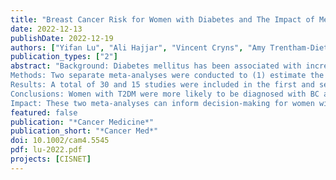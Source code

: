 ```yaml
---
title: "Breast Cancer Risk for Women with Diabetes and The Impact of Metformin – A Meta-analysis"
date: 2022-12-13
publishDate: 2022-12-19
authors: ["Yifan Lu", "Ali Hajjar", "Vincent Cryns", "Amy Trentham-Dietz", "Ronald Gangnon", "Brandy Heckman-Stoddard", "Oguz Alagoz"]
publication_types: ["2"]
abstract: "Background: Diabetes mellitus has been associated with increased breast cancer (BC) risk; however, the magnitude of this effect is uncertain. This study focused on BC risk for women with type 2 diabetes mellitus (T2DM). 
Methods: Two separate meta-analyses were conducted to (1) estimate the relative risk (RR) of BC for women with T2DM and (2) to evaluate the risk of BC for women with T2DM associated with the use of metformin, a common diabetes treatment. In addition, subgroup analyses adjusting for obesity as measured by body-mass-index (BMI) and menopausal status were also performed. Studies were identified via PubMed/Scopus database and manual search through April 2021. 
Results: A total of 30 and 15 studies were included in the first and second meta-analysis, respectively. The summary RR of BC for women with T2DM was 1.15 (95% confidence interval (CI), 1.09-1.21).  The subgroup analyses adjusting BMI and adjusting BMI and menopause resulted in a summary RR of 1.22 (95% CI, 1.15-1.30) and 1.20 (95% CI, 1.05-1.36), respectively.  For women with T2DM, the summary RR of BC was 0.82 (95% CI, 0.60-1.12) for metformin users compared with non-metformin users. 
Conclusions: Women with T2DM were more likely to be diagnosed with BC and this association was strengthened by adjusting for BMI and menopausal status. No statistically significant reduction of BC risk was observed among metformin users.
Impact: These two meta-analyses can inform decision-making for women with type 2 diabetes regarding their use of metformin and use of screening mammography for early detection of breast cancer."
featured: false
publication: "*Cancer Medicine*"
publication_short: "*Cancer Med*"
doi: 10.1002/cam4.5545
pdf: lu-2022.pdf
projects: [CISNET]
---
```



